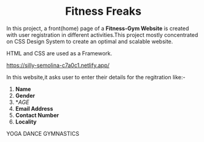 <h1 align="center"> <strong> Fitness Freaks </strong> </h1>

In this project, a front(home) page of a **Fitness-Gym Website** is created with user registration in different activities.This project mostly concentrated on CSS Design System
to create an optimal and scalable website.

HTML and CSS  are used as a Framework.

https://silly-semolina-c7a0c1.netlify.app/

In this website,it asks user to enter their details for the regitration like:-
1. **Name** 
2. **Gender** 
3. **AGE* 
4. **Email Address**
5. **Contact Number**
6. **Locality**


YOGA 
DANCE 
GYMNASTICS
